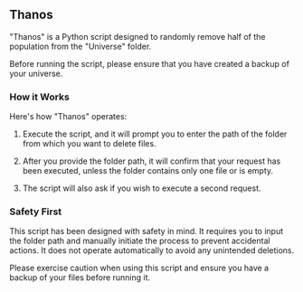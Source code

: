 ## Thanos

"Thanos" is a Python script designed to randomly remove half of the population from the "Universe" folder. 

Before running the script, please ensure that you have created a backup of your universe.

### How it Works

Here's how "Thanos" operates:

1. Execute the script, and it will prompt you to enter the path of the folder from which you want to delete files.

2. After you provide the folder path, it will confirm that your request has been executed, unless the folder contains only one file or is empty.

3. The script will also ask if you wish to execute a second request.

### Safety First

This script has been designed with safety in mind. It requires you to input the folder path and manually initiate the process to prevent accidental actions. It does not operate automatically to avoid any unintended deletions.

Please exercise caution when using this script and ensure you have a backup of your files before running it.
